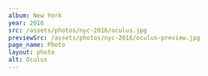 ```yaml
---
album: New York
year: 2016
src: /assets/photos/nyc-2016/oculus.jpg
previewSrc: /assets/photos/nyc-2016/oculus-preview.jpg
page_name: Photo
layout: photo
alt: Oculus
---
```

